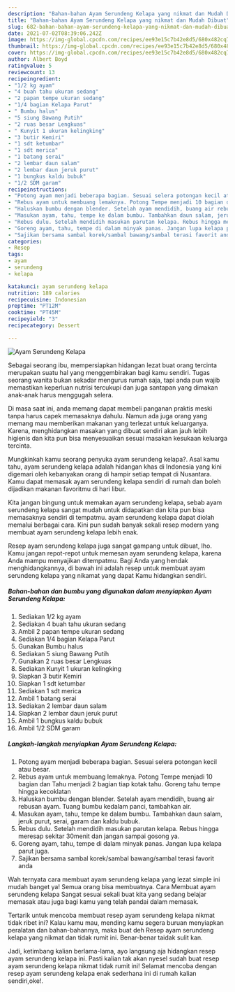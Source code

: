 ```yaml
---
description: "Bahan-bahan Ayam Serundeng Kelapa yang nikmat dan Mudah Dibuat"
title: "Bahan-bahan Ayam Serundeng Kelapa yang nikmat dan Mudah Dibuat"
slug: 682-bahan-bahan-ayam-serundeng-kelapa-yang-nikmat-dan-mudah-dibuat
date: 2021-07-02T08:39:06.242Z
image: https://img-global.cpcdn.com/recipes/ee93e15c7b42e8d5/680x482cq70/ayam-serundeng-kelapa-foto-resep-utama.jpg
thumbnail: https://img-global.cpcdn.com/recipes/ee93e15c7b42e8d5/680x482cq70/ayam-serundeng-kelapa-foto-resep-utama.jpg
cover: https://img-global.cpcdn.com/recipes/ee93e15c7b42e8d5/680x482cq70/ayam-serundeng-kelapa-foto-resep-utama.jpg
author: Albert Boyd
ratingvalue: 5
reviewcount: 13
recipeingredient:
- "1/2 kg ayam"
- "4 buah tahu ukuran sedang"
- "2 papan tempe ukuran sedang"
- "1/4 bagian Kelapa Parut"
- " Bumbu halus"
- "5 siung Bawang Putih"
- "2 ruas besar Lengkuas"
- " Kunyit 1 ukuran kelingking"
- "3 butir Kemiri"
- "1 sdt ketumbar"
- "1 sdt merica"
- "1 batang serai"
- "2 lembar daun salam"
- "2 lembar daun jeruk purut"
- "1 bungkus kaldu bubuk"
- "1/2 SDM garam"
recipeinstructions:
- "Potong ayam menjadi beberapa bagian. Sesuai selera potongan kecil atau besar."
- "Rebus ayam untuk membuang lemaknya. Potong Tempe menjadi 10 bagian dan Tahu menjadi 2 bagian tiap kotak tahu. Goreng tahu tempe hingga kecoklatan"
- "Haluskan bumbu dengan blender. Setelah ayam mendidih, buang air rebusan ayam. Tuang bumbu kedalam panci, tambahkan air."
- "Masukan ayam, tahu, tempe ke dalam bumbu. Tambahkan daun salam, jeruk purut, serai, garam dan kaldu bubuk."
- "Rebus dulu. Setelah mendidih masukan parutan kelapa. Rebus hingga meresap sekitar 30menit dan jangan sampai gosong ya."
- "Goreng ayam, tahu, tempe di dalam minyak panas. Jangan lupa kelapa parut juga."
- "Sajikan bersama sambal korek/sambal bawang/sambal terasi favorit anda"
categories:
- Resep
tags:
- ayam
- serundeng
- kelapa

katakunci: ayam serundeng kelapa 
nutrition: 189 calories
recipecuisine: Indonesian
preptime: "PT12M"
cooktime: "PT45M"
recipeyield: "3"
recipecategory: Dessert

---
```



![Ayam Serundeng Kelapa](https://img-global.cpcdn.com/recipes/ee93e15c7b42e8d5/680x482cq70/ayam-serundeng-kelapa-foto-resep-utama.jpg)

Sebagai seorang ibu, mempersiapkan hidangan lezat buat orang tercinta merupakan suatu hal yang menggembirakan bagi kamu sendiri. Tugas seorang  wanita bukan sekadar mengurus rumah saja, tapi anda pun wajib memastikan keperluan nutrisi tercukupi dan juga santapan yang dimakan anak-anak harus menggugah selera.

Di masa  saat ini, anda memang dapat membeli panganan praktis meski tanpa harus capek memasaknya dahulu. Namun ada juga orang yang memang mau memberikan makanan yang terlezat untuk keluarganya. Karena, menghidangkan masakan yang dibuat sendiri akan jauh lebih higienis dan kita pun bisa menyesuaikan sesuai masakan kesukaan keluarga tercinta. 



Mungkinkah kamu seorang penyuka ayam serundeng kelapa?. Asal kamu tahu, ayam serundeng kelapa adalah hidangan khas di Indonesia yang kini digemari oleh kebanyakan orang di hampir setiap tempat di Nusantara. Kamu dapat memasak ayam serundeng kelapa sendiri di rumah dan boleh dijadikan makanan favoritmu di hari libur.

Kita jangan bingung untuk memakan ayam serundeng kelapa, sebab ayam serundeng kelapa sangat mudah untuk didapatkan dan kita pun bisa memasaknya sendiri di tempatmu. ayam serundeng kelapa dapat diolah memalui berbagai cara. Kini pun sudah banyak sekali resep modern yang membuat ayam serundeng kelapa lebih enak.

Resep ayam serundeng kelapa juga sangat gampang untuk dibuat, lho. Kamu jangan repot-repot untuk memesan ayam serundeng kelapa, karena Anda mampu menyajikan ditempatmu. Bagi Anda yang hendak menghidangkannya, di bawah ini adalah resep untuk membuat ayam serundeng kelapa yang nikamat yang dapat Kamu hidangkan sendiri.

<!--inarticleads1-->

##### Bahan-bahan dan bumbu yang digunakan dalam menyiapkan Ayam Serundeng Kelapa:

1. Sediakan 1/2 kg ayam
1. Sediakan 4 buah tahu ukuran sedang
1. Ambil 2 papan tempe ukuran sedang
1. Sediakan 1/4 bagian Kelapa Parut
1. Gunakan  Bumbu halus
1. Sediakan 5 siung Bawang Putih
1. Gunakan 2 ruas besar Lengkuas
1. Sediakan  Kunyit 1 ukuran kelingking
1. Siapkan 3 butir Kemiri
1. Siapkan 1 sdt ketumbar
1. Sediakan 1 sdt merica
1. Ambil 1 batang serai
1. Sediakan 2 lembar daun salam
1. Siapkan 2 lembar daun jeruk purut
1. Ambil 1 bungkus kaldu bubuk
1. Ambil 1/2 SDM garam




<!--inarticleads2-->

##### Langkah-langkah menyiapkan Ayam Serundeng Kelapa:

1. Potong ayam menjadi beberapa bagian. Sesuai selera potongan kecil atau besar.
1. Rebus ayam untuk membuang lemaknya. Potong Tempe menjadi 10 bagian dan Tahu menjadi 2 bagian tiap kotak tahu. Goreng tahu tempe hingga kecoklatan
1. Haluskan bumbu dengan blender. Setelah ayam mendidih, buang air rebusan ayam. Tuang bumbu kedalam panci, tambahkan air.
1. Masukan ayam, tahu, tempe ke dalam bumbu. Tambahkan daun salam, jeruk purut, serai, garam dan kaldu bubuk.
1. Rebus dulu. Setelah mendidih masukan parutan kelapa. Rebus hingga meresap sekitar 30menit dan jangan sampai gosong ya.
1. Goreng ayam, tahu, tempe di dalam minyak panas. Jangan lupa kelapa parut juga.
1. Sajikan bersama sambal korek/sambal bawang/sambal terasi favorit anda




Wah ternyata cara membuat ayam serundeng kelapa yang lezat simple ini mudah banget ya! Semua orang bisa membuatnya. Cara Membuat ayam serundeng kelapa Sangat sesuai sekali buat kita yang sedang belajar memasak atau juga bagi kamu yang telah pandai dalam memasak.

Tertarik untuk mencoba membuat resep ayam serundeng kelapa nikmat tidak ribet ini? Kalau kamu mau, mending kamu segera buruan menyiapkan peralatan dan bahan-bahannya, maka buat deh Resep ayam serundeng kelapa yang nikmat dan tidak rumit ini. Benar-benar taidak sulit kan. 

Jadi, ketimbang kalian berlama-lama, ayo langsung aja hidangkan resep ayam serundeng kelapa ini. Pasti kalian tak akan nyesel sudah buat resep ayam serundeng kelapa nikmat tidak rumit ini! Selamat mencoba dengan resep ayam serundeng kelapa enak sederhana ini di rumah kalian sendiri,oke!.

